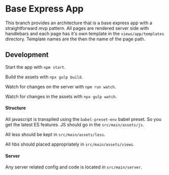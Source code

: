 # Base Express App

This branch provides an architecture that is a base express app with a straightforward mvp pattern. All pages are rendered server side with handlebars and each page has it's own template in the `views/app/templates` directory. Template names are the then the name of the page path.

## Development

Start the app with `npm start`.

Build the assets with `npx gulp build`.

Watch for changes on the server with `npm run watch`.

Watch for changes in the assets with `npx gulp watch`.

#### Structure

All javascript is transpiled using the `babel-preset-env` babel preset. So you get the latest ES features. JS should go in the `src/main/assets/js`.

All less should be kept in `src/main/assets/less`.

All hbs should placed appropriately in `src/main/assets/views`.

#### Server

Any server related config and code is located in `src/main/server`.
